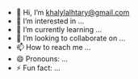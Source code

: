 - 👋 Hi, I’m khalylalhtary@gmail.com
- 👀 I’m interested in ...
- 🌱 I’m currently learning ...
- 💞️ I’m looking to collaborate on ...
- 📫 How to reach me ...
- 😄 Pronouns: ...
- ⚡ Fun fact: ...

<!---
khalylalhtary/khalylalhtary is a ✨ special ✨ repository because its `README.md` (this file) appears on your GitHub profile.
You can click the Preview link to take a look at your changes.
--->
